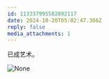 ```yaml
---
id: 113337995582892117
date: 2024-10-20T05:02:47.366Z
reply: false
media_attachments: 1
---
```


已成艺术。

![None](https://files.e5n.cc/media_attachments/files/113/337/995/346/854/526/original/e5161e72e5720424.jpg)
